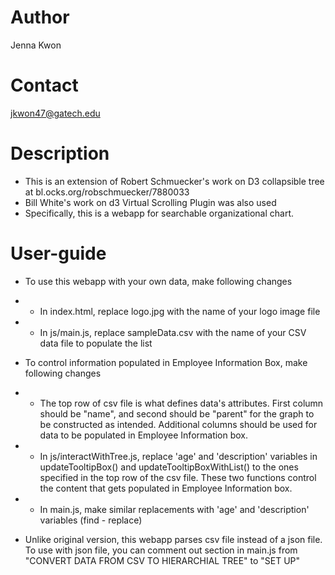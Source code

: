 # Author
Jenna Kwon

# Contact
jkwon47@gatech.edu

# Description
* This is an extension of Robert Schmuecker's work on D3 collapsible tree at bl.ocks.org/robschmuecker/7880033
* Bill White's work on d3 Virtual Scrolling Plugin was also used
* Specifically, this is a webapp for searchable organizational chart.

# User-guide
* To use this webapp with your own data, make following changes
- - In index.html, replace logo.jpg with the name of your logo image file
- -  In js/main.js, replace sampleData.csv with the name of your CSV data file to populate the list
* To control information populated in Employee Information Box, make following changes
- - The top row of csv file is what defines data's attributes. First column should be "name", and second should be "parent" for the graph to be constructed as intended. Additional columns should be used for data to be populated in Employee Information box.
- - In js/interactWithTree.js, replace 'age' and 'description' variables in updateTooltipBox() and updateTooltipBoxWithList() to the ones specified in the top row of the csv file. These two functions control the content that gets populated in Employee Information box.
- - In main.js, make similar replacements with 'age' and 'description' variables (find - replace)
* Unlike original version, this webapp parses csv file instead of a json file. To use with json file, you can comment out section in main.js from "CONVERT DATA FROM CSV TO HIERARCHIAL TREE" to "SET UP"
